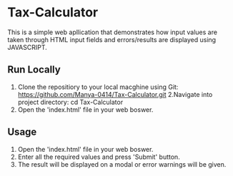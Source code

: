 # Tax-Calculator
This is a simple web apllication that demonstrates how input values are taken through HTML input fields and errors/results are displayed using JAVASCRIPT.

## Run Locally
1. Clone the repositiory to your local macghine using Git:
   https://github.com/Manya-0414/Tax-Calculator.git
2.Navigate into project directory:
   cd Tax-Calculator
3. Open the 'index.html' file in your web boswer.

## Usage
1. Open the 'index.html' file in your web boswer.
2. Enter all the required values and press 'Submit' button.
3. The result will be displayed on a modal or error warnings will be given.
